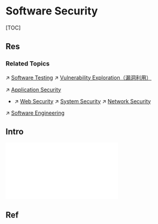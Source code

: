 # Software Security

[TOC]



## Res
### Related Topics
↗ [Software Testing](../../../Software%20Engineering/👁️%20Software%20Maintenance%20&%20Operations%20Management/🧪%20Software%20Testing/Software%20Testing.md)
↗ [Vulnerability Exploration（漏洞利用）](🐒%20Software%20Vulnerability/Vulnerability%20Exploration（漏洞利用）/Vulnerability%20Exploration（漏洞利用）.md)

↗ [Application Security](../../Application%20Security/Application%20Security.md)
- ↗ [Web Security](../../Application%20Security/💉%20Web%20Security/Web%20Security.md)
↗ [System Security](../../System%20Security/System%20Security.md)
↗ [Network Security](../../Network%20Security/Network%20Security.md)

↗ [Software Engineering](../../../Software%20Engineering/Software%20Engineering.md)



## Intro
![malicious_code_detection.excalidraw | 800](../../../../Assets/Illustrations/Computer%20Security/risk_management_and_software_security.excalidraw.md)



## Ref
[What Are the Key Differences Between Application Security and Software Security?]: https://www.makeuseof.com/differences-between-application-security-software-security/